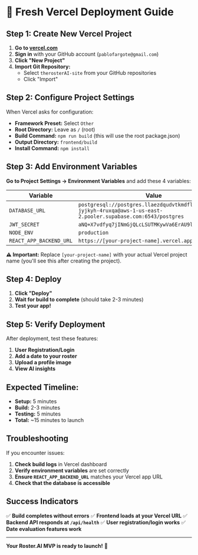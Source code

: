 # 🚀 **Fresh Vercel Deployment Guide**

## **Step 1: Create New Vercel Project**

1. **Go to [vercel.com](https://vercel.com)**
2. **Sign in** with your GitHub account (`pablofargote@gmail.com`)
3. **Click "New Project"**
4. **Import Git Repository:**
   - Select `therosterAI-site` from your GitHub repositories
   - Click "Import"

## **Step 2: Configure Project Settings**

When Vercel asks for configuration:

- **Framework Preset:** Select `Other`
- **Root Directory:** Leave as `/` (root)
- **Build Command:** `npm run build` (this will use the root package.json)
- **Output Directory:** `frontend/build`
- **Install Command:** `npm install`

## **Step 3: Add Environment Variables**

**Go to Project Settings → Environment Variables** and add these 4 variables:

| Variable | Value |
|----------|-------|
| `DATABASE_URL` | `postgresql://postgres.llaezdqudvtkmdfltklh:sYtzuf-jyjkyh-4ruxqa@aws-1-us-east-2.pooler.supabase.com:6543/postgres` |
| `JWT_SECRET` | `aNQ+X7vdfyq7jINmGjQLcLSUTMKywVa6ErAU9l1Rm5g=` |
| `NODE_ENV` | `production` |
| `REACT_APP_BACKEND_URL` | `https://[your-project-name].vercel.app` |

**⚠️ Important:** Replace `[your-project-name]` with your actual Vercel project name (you'll see this after creating the project).

## **Step 4: Deploy**

1. **Click "Deploy"**
2. **Wait for build to complete** (should take 2-3 minutes)
3. **Test your app!**

## **Step 5: Verify Deployment**

After deployment, test these features:

1. **User Registration/Login**
2. **Add a date to your roster**
3. **Upload a profile image**
4. **View AI insights**

## **Expected Timeline:**
- **Setup:** 5 minutes
- **Build:** 2-3 minutes  
- **Testing:** 5 minutes
- **Total:** ~15 minutes to launch

## **Troubleshooting**

If you encounter issues:

1. **Check build logs** in Vercel dashboard
2. **Verify environment variables** are set correctly
3. **Ensure `REACT_APP_BACKEND_URL`** matches your Vercel app URL
4. **Check that the database is accessible**

## **Success Indicators**

✅ **Build completes without errors**
✅ **Frontend loads at your Vercel URL**
✅ **Backend API responds at `/api/health`**
✅ **User registration/login works**
✅ **Date evaluation features work**

---

**Your Roster.AI MVP is ready to launch!** 🎉 